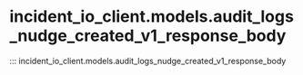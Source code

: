 # incident_io_client.models.audit_logs_nudge_created_v1_response_body

::: incident_io_client.models.audit_logs_nudge_created_v1_response_body
